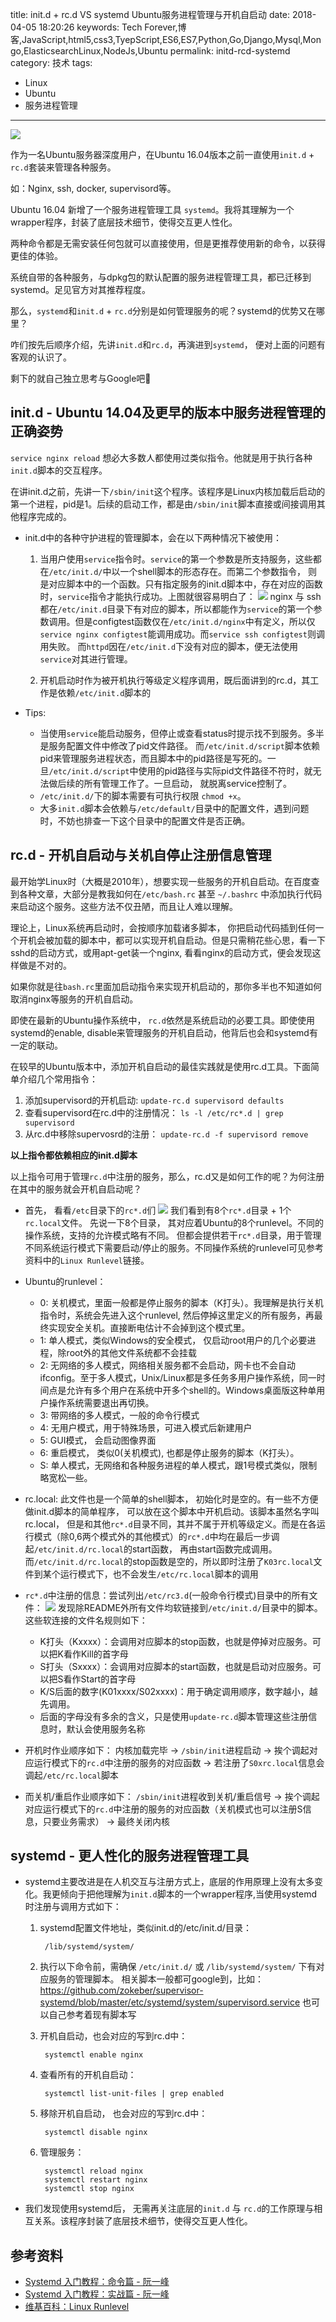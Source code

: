 title: init.d + rc.d VS systemd Ubuntu服务进程管理与开机自启动
date: 2018-04-05 18:20:26
keywords: Tech Forever,博客,JavaScript,html5,css3,TyepScript,ES6,ES7,Python,Go,Django,Mysql,Mongo,ElasticsearchLinux,NodeJs,Ubuntu
permalink: initd-rcd-systemd
category: 技术
tags:
- Linux
- Ubuntu
- 服务进程管理
---

![](http://blogqn.qixincha.com/Systemctl_tw.png)

作为一名Ubuntu服务器深度用户，在Ubuntu 16.04版本之前一直使用`init.d` + `rc.d`套装来管理各种服务。

如：Nginx, ssh, docker, supervisord等。

Ubuntu 16.04 新增了一个服务进程管理工具 `systemd`。我将其理解为一个wrapper程序，封装了底层技术细节，使得交互更人性化。

两种命令都是无需安装任何包就可以直接使用，但是更推荐使用新的命令，以获得更佳的体验。

系统自带的各种服务，与dpkg包的默认配置的服务进程管理工具，都已迁移到systemd。足见官方对其推荐程度。

那么，`systemd`和`init.d` + `rc.d`分别是如何管理服务的呢？systemd的优势又在哪里？

<!-- more -->

咋们按先后顺序介绍，先讲`init.d`和`rc.d`，再演进到`systemd`， 便对上面的问题有客观的认识了。

剩下的就自己独立思考与Google吧🤪

## init.d - Ubuntu 14.04及更早的版本中服务进程管理的正确姿势
`service nginx reload` 想必大多数人都使用过类似指令。他就是用于执行各种`init.d`脚本的交互程序。

在讲init.d之前，先讲一下`/sbin/init`这个程序。该程序是Linux内核加载后启动的第一个进程，pid是1。后续的启动工作，都是由`/sbin/init`脚本直接或间接调用其他程序完成的。

* init.d中的各种守护进程的管理脚本，会在以下两种情况下被使用：

	1. 当用户使用`service`指令时。`service`的第一个参数是所支持服务，这些都在`/etc/init.d/`中以一个shell脚本的形态存在。而第二个参数指令， 则是对应脚本中的一个函数。只有指定服务的init.d脚本中，存在对应的函数时，`service`指令才能执行成功。上图就很容易明白了：
![](http://blogqn.qixincha.com/48039570-955D-4C1D-BA92-5B07E39D1787.png)
nginx 与 ssh 都在`/etc/init.d`目录下有对应的脚本，所以都能作为`service`的第一个参数调用。但是configtest函数仅在`/etc/init.d/nginx`中有定义，所以仅`service nginx configtest`能调用成功。而`service ssh configtest`则调用失败。
而`httpd`因在`/etc/init.d`下没有对应的脚本，便无法使用`service`对其进行管理。

	2. 开机启动时作为被开机执行等级定义程序调用，既后面讲到的rc.d，其工作是依赖`/etc/init.d`脚本的

* Tips:
	* 当使用`service`能启动服务，但停止或查看status时提示找不到服务。多半是服务配置文件中修改了pid文件路径。 而`/etc/init.d/script`脚本依赖pid来管理服务进程状态，而且脚本中的pid路径是写死的。一旦`/etc/init.d/script`中使用的pid路径与实际pid文件路径不符时，就无法做后续的所有管理工作了。一旦启动， 就脱离service控制了。
    * `/etc/init.d/`下的脚本需要有可执行权限 `chmod +x`。
	* 大多`init.d`脚本会依赖与`/etc/default/`目录中的配置文件，遇到问题时，不妨也排查一下这个目录中的配置文件是否正确。

## rc.d - 开机自启动与关机自停止注册信息管理
最开始学Linux时（大概是2010年），想要实现一些服务的开机自启动。在百度查到各种文章，大部分是教我如何在`/etc/bash.rc` 甚至 `~/.bashrc` 中添加执行代码来启动这个服务。这些方法不仅丑陋，而且让人难以理解。

理论上，Linux系统再启动时，会按顺序加载诸多脚本， 你把启动代码插到任何一个开机会被加载的脚本中，都可以实现开机自启动。但是只需稍花些心思，看一下sshd的启动方式，或用apt-get装一个nginx, 看看nginx的启动方式，便会发现这样做是不对的。

如果你就是往`bash.rc`里面加启动指令来实现开机启动的，那你多半也不知道如何取消nginx等服务的开机自启动。

即使在最新的Ubuntu操作系统中， `rc.d`依然是系统启动的必要工具。即使使用systemd的enable, disable来管理服务的开机自启动，他背后也会和systemd有一定的联动。

在较早的Ubuntu版本中，添加开机自启动的最佳实践就是使用rc.d工具。下面简单介绍几个常用指令：

1. 添加supervisord的开机启动: `update-rc.d supervisord defaults`
2. 查看supervisord在rc.d中的注册情况： `ls -l /etc/rc*.d | grep supervisord`
3. 从rc.d中移除supervosrd的注册： `update-rc.d -f supervisord remove`

**以上指令都依赖相应的init.d脚本**

以上指令可用于管理`rc.d`中注册的服务，那么，rc.d又是如何工作的呢？为何注册在其中的服务就会开机自启动呢？

* 首先， 看看`/etc`目录下的`rc*.d`们
![](http://blogqn.qixincha.com/61290685-C7D9-4A45-8C5A-EE05C9B367C0.png)
我们看到有8个`rc*.d`目录 + 1个`rc.local`文件。
先说一下8个目录， 其对应着Ubuntu的8个runlevel。不同的操作系统，支持的允许模式略有不同。 但都会提供若干`rc*.d`目录，用于管理不同系统运行模式下需要启动/停止的服务。不同操作系统的runlevel可见参考资料中的`Linux Runlevel`链接。
* Ubuntu的runlevel：
	* 0: 关机模式，里面一般都是停止服务的脚本（K打头）。我理解是执行关机指令时，系统会先进入这个runlevel, 然后停掉这里定义的所有服务，再最终实现安全关机。直接断电估计不会掉到这个模式里。
	* 1: 单人模式，类似Windows的安全模式， 仅启动root用户的几个必要进程，除root外的其他文件系统都不会挂载
	* 2: 无网络的多人模式，网络相关服务都不会启动，网卡也不会自动ifconfig。至于多人模式，Unix/Linux都是多任务多用户操作系统，同一时间点是允许有多个用户在系统中开多个shell的。Windows桌面版这种单用户操作系统需要退出再切换。
	* 3: 带网络的多人模式，一般的命令行模式
	* 4: 无用户模式，用于特殊场景，可进入模式后新建用户
	* 5: GUI模式， 会启动图像界面
	* 6: 重启模式， 类似0(关机模式), 也都是停止服务的脚本（K打头）。
	* S: 单人模式，无网络和各种服务进程的单人模式，跟1号模式类似，限制略宽松一些。
* rc.local: 此文件也是一个简单的shell脚本， 初始化时是空的。有一些不方便做init.d脚本的简单程序， 可以放在这个脚本中开机启动。该脚本虽然名字叫rc.local， 但是和其他`rc*.d`目录不同，其并不属于开机等级定义。而是在各运行模式（除0,6两个模式外的其他模式）的`rc*.d`中均在最后一步调起`/etc/init.d/rc.local`的start函数， 再由start函数完成调用。而`/etc/init.d/rc.local`的stop函数是空的，所以即时注册了`K03rc.local`文件到某个运行模式下，也不会发生`/etc/rc.local`脚本的调用

* `rc*.d`中注册的信息：尝试列出`/etc/rc3.d`(一般命令行模式)目录中的所有文件：
![](http://blogqn.qixincha.com/D4861105-42BE-4A22-8140-A7C4D16ECC2A.png)
	发现除README外所有文件均软链接到`/etc/init.d/`目录中的脚本。这些软连接的文件名规则如下：
	* K打头（Kxxxx）：会调用对应脚本的stop函数，也就是停掉对应服务。可以把K看作Kill的首字母
	* S打头（Sxxxx）：会调用对应脚本的start函数，也就是启动对应服务。可以把S看作Start的首字母
	* K/S后面的数字(K01xxxx/S02xxxx)：用于确定调用顺序，数字越小，越先调用。
	* 后面的字母没有多余的含义，只是使用`update-rc.d`脚本管理这些注册信息时，默认会使用服务名称

* 开机时作业顺序如下： 内核加载完毕 -> `/sbin/init`进程启动 -> 挨个调起对应运行模式下的`rc.d`中注册的服务的对应函数 -> 若注册了`S0xrc.local`信息会调起`/etc/rc.local`脚本
* 而关机/重启作业顺序如下： `/sbin/init`进程收到关机/重启信号 -> 挨个调起对应运行模式下的`rc.d`中注册的服务的对应函数（关机模式也可以注册S信息，只要业务需求） -> 最终关闭内核

## systemd - 更人性化的服务进程管理工具
* systemd主要改进是在人机交互与注册方式上，底层的作用原理上没有太多变化。我更倾向于把他理解为`init.d`脚本的一个wrapper程序,当使用systemd时注册与调用方式如下：

	1. systemd配置文件地址，类似init.d的/etc/init.d/目录：

			/lib/systemd/system/
    2. 执行以下命令前，需确保 `/etc/init.d/` 或 `/lib/systemd/system/` 下有对应服务的管理脚本。
    相关脚本一般都可google到，比如：https://github.com/zokeber/supervisor-systemd/blob/master/etc/systemd/system/supervisord.service
    也可以自己参考着现有脚本写
	2. 开机自启动，也会对应的写到rc.d中：

			systemctl enable nginx
	3. 查看所有的开机自启动：

			systemctl list-unit-files | grep enabled
	4. 移除开机自启动， 也会对应的写到rc.d中：

			systemctl disable nginx
	5. 管理服务：

			systemctl reload nginx
			systemctl restart nginx
			systemctl stop nginx
		
* 我们发现使用systemd后， 无需再关注底层的`init.d` 与 `rc.d`的工作原理与相互关系。该程序封装了底层技术细节，使得交互更人性化。


## 参考资料
* [Systemd 入门教程：命令篇 - 阮一峰](http://www.ruanyifeng.com/blog/2016/03/systemd-tutorial-commands.html)
* [Systemd 入门教程：实战篇 - 阮一峰](http://www.ruanyifeng.com/blog/2016/03/systemd-tutorial-part-two.html)
* [维基百科：Linux Runlevel](https://en.wikipedia.org/wiki/Runlevel)

